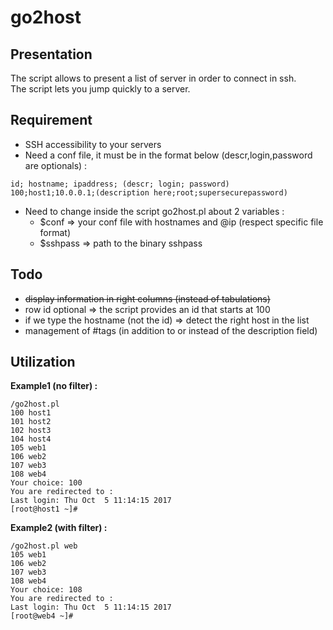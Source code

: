 # go2host

## Presentation

The script allows to present a list of server in order to connect in ssh.  
The script lets you jump quickly to a server.  


## Requirement

* SSH accessibility to your servers
* Need a conf file, it must be in the format below (descr,login,password are optionals) :  
```
id; hostname; ipaddress; (descr; login; password)
100;host1;10.0.0.1;(description here;root;supersecurepassword)
```
* Need to change inside the script go2host.pl about 2 variables :  
  - $conf => your conf file with hostnames and @ip (respect specific file format)
  - $sshpass => path to the binary sshpass

## Todo

* ~~display information in right columns (instead of tabulations)~~
* row id optional => the script provides an id that starts at 100
* if we type the hostname (not the id) => detect the right host in the list
* management of #tags (in addition to or instead of the description field)

## Utilization

**Example1 (no filter) :**
```
/go2host.pl 
100	host1
101	host2
102	host3
104	host4
105	web1
106	web2
107	web3
108	web4
Your choice: 100
You are redirected to :
Last login: Thu Oct  5 11:14:15 2017
[root@host1 ~]# 
```
**Example2 (with filter) :**
```
/go2host.pl web
105	web1
106	web2
107	web3
108	web4
Your choice: 108
You are redirected to :
Last login: Thu Oct  5 11:14:15 2017
[root@web4 ~]# 

